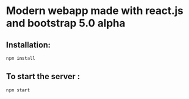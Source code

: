 # Modern webapp made with react.js and bootstrap 5.0 alpha

## Installation:
```bash
npm install
```
## To start the server :
```bash
npm start
```
